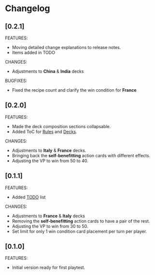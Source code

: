 # Changelog

## [0.2.1]

FEATURES:

* Moving detailed change explanations to release notes.
* Items added in TODO

CHANGES:

* Adjustments to **China** & **India** decks

BUGFIXES:

* Fixed the recipe count and clarify the win condition for **France**

## [0.2.0]

FEATURES:

* Made the deck composition sections collapsable.
* Added ToC for [Rules](Rules.md) and [Decks](Decks.md).

CHANGES:

* Adjustments to **Italy** & **France** decks.
* Bringing back the **self-benefitting** action cards with different effects.
* Adjusting the VP to win from 50 to 40.

## [0.1.1]

FEATURES:

* Added [TODO](TODO.md) list

CHANGES:

* Adjustments to **France** & **Italy** decks
* Removing the **self-benefitting** action cards to have a pair of the rest.
* Adjusting the VP to win from 30 to 50.
* Set limit for only 1 win condition card placement per turn per player.

## [0.1.0]

FEATURES:

* Initial version ready for first playtest.